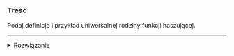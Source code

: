 ### Treść
Podaj definicje i przykład uniwersalnej rodziny funkcji haszującej.

------
<details><summary>Rozwiązanie</summary>
<p>
